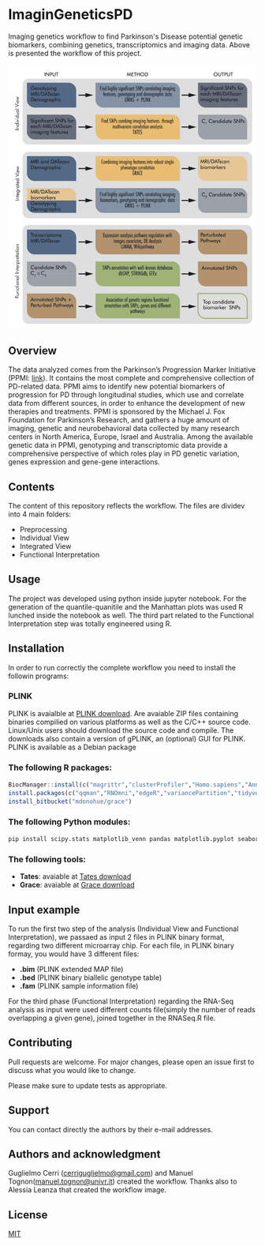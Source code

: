 # ImaginGeneticsPD

Imaging genetics workflow to find Parkinson's Disease potential genetic biomarkers, combining genetics, transcriptomics and imaging data. Above is presented the workflow of this project.

![Image](docs/Workflow.png)

## Overview

The data analyzed comes from the Parkinson’s Progression Marker Initiative (PPMI: [link](https://www.ppmi-info.org)). It contains the most complete and comprehensive collection of PD-related data. PPMI aims to identify new potential biomarkers of progression for PD through longitudinal studies, which use and correlate data from different sources, in order to enhance the development of new therapies and treatments. PPMI is sponsored by the Michael J. Fox Foundation for Parkinson’s Research, and gathers a huge amount of imaging, genetic and neurobehavioral data collected by many research centers in North America, Europe, Israel and Australia. Among the available genetic data in PPMI, genotyping and transcriptomic data provide a comprehensive perspective of which roles play in PD genetic variation, genes expression and gene-gene interactions.

## Contents

The content of this repository reflects the workflow. The files are dividev into 4 main folders:

* Preprocessing
* Individual View
* Integrated View
* Functional Interpretation

## Usage

The project was developed using python inside jupyter notebook. For the generation of the quantile-quanitile and the Manhattan plots was used R lunched inside the notebook as well. The third part related to the Functional Interpretation step was totally engineered using R.

## Installation

In order to run correctly the complete workflow you need to install the followin programs:

### **PLINK**

PLINK is avaialble at [PLINK download](https://zzz.bwh.harvard.edu/plink/download.shtml). Are avaiable ZIP files containing binaries compilied on various platforms as well as the C/C++ source code. Linux/Unix users should download the source code and compile. The downloads also contain a version of gPLINK, an (optional) GUI for PLINK. PLINK is available as a Debian package

### The following **R packages**:

```R
BiocManager::install(c("magrittr","clusterProfiler","Homo.sapiens","AnnotationDbi","EnsDb.Hsapiens.v75","fgsea","BiocParallel"))
install.packages(c("qqman","RNOmni","edgeR","variancePartition","tidyverse","devtools","ggplot2","MKmisc"))
install_bitbucket("mdonohue/grace")
```
### The following **Python modules**:

```bash
pip install scipy.stats matplotlib_venn pandas matplotlib.pyplot seaborn math
```

### The following **tools**:

* **Tates**: avaiable at [Tates download](https://ctg.cncr.nl/software/tates)
* **Grace**: avaiable at [Grace download](https://bitbucket.org/mdonohue/grace/src/master/)

## Input example

To run the first two step of the analysis (Individual View and Functional Interpretation), we passaed as input 2 files in PLINK binary format, regarding two different microarray chip.
For each file, in PLINK binary formay, you would have 3 different files:

* **.bim** (PLINK extended MAP file)
* **.bed** (PLINK binary biallelic genotype table)
* **.fam** (PLINK sample information file)

For the third phase (Functional Interpretation) regarding the RNA-Seq analysis as input were used different counts file(simply the number of reads overlapping a given gene), joined together in the RNASeq.R file.

## Contributing
Pull requests are welcome. For major changes, please open an issue first to discuss what you would like to change.

Please make sure to update tests as appropriate.

## Support

You can contact directly the authors by their e-mail addresses.

## Authors and acknowledgment

Guglielmo Cerri (cerriguglielmo@gmail.com) and Manuel Tognon(manuel.tognon@univr.it) created the workflow. Thanks also to Alessia Leanza that created the workflow image.

## License
[MIT](https://choosealicense.com/licenses/mit/)
